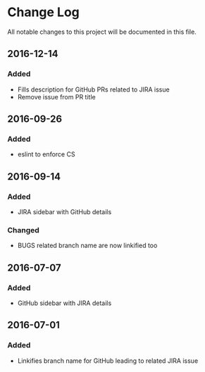 # Change Log
All notable changes to this project will be documented in this file.

## 2016-12-14
### Added
- Fills description for GitHub PRs related to JIRA issue
- Remove issue from PR title

## 2016-09-26
### Added
- eslint to enforce CS

## 2016-09-14
### Added
- JIRA sidebar with GitHub details

### Changed
- BUGS related branch name are now linkified too

## 2016-07-07
### Added
- GitHub sidebar with JIRA details

## 2016-07-01
### Added
- Linkifies branch name for GitHub leading to related JIRA issue

